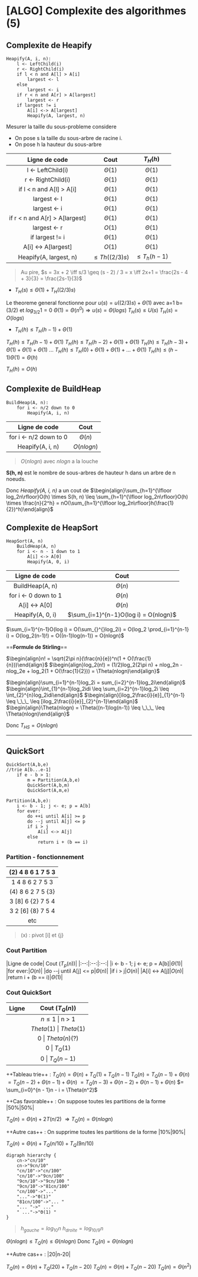 [ALGO] Complexite des algorithmes (5)
===

## Complexite de Heapify


```
Heapify(A, i, n):
    l <- LeftChild(i)
    r <- RightChild(i)
    if l < n and A[l] > A[i]
        largest <- l
    else 
        largest <- i
    if r < n and A[r] > A[largest]
        largest <- r
    if largest != i
        A[i] <-> A[largest]
        Heapify(A, largest, n)
```

Mesurer la taille du sous-probleme considere
- On pose s la taille du sous-arbre de racine i.
- On pose h la hauteur du sous-arbre

|Ligne de code|Cout|$T_H(h)$|
|:---:|:---:|:---:|
|l <- LeftChild(i)|$\Theta(1)$|$\Theta(1)$|
|r <- RightChild(i)|$\Theta(1)$|$\Theta(1)$|
|if l < n and A[l] > A[i]|$\Theta(1)$|$\Theta(1)$|
|largest <- l|$\Theta(1)$|$\Theta(1)$|
|largest <- i|$\Theta(1)$|$\Theta(1)$|
|if r < n and A[r] > A[largest]|$\Theta(1)$|$\Theta(1)$|
|largest <- r|$O(1)$|$\Theta(1)$|
|if largest != i|$\Theta(1)$|$\Theta(1)$|
|A[i] <-> A[largest]|$O(1)$|$\Theta(1)$|
|Heapify(A, largest, n)|$\leq Th((2/3)s)$|$\leq T_h(h-1)$|

> Au pire, $s = 3x + 2 \iff s/3 \geq (s  - 2) / 3 = x \iff 2x+1 = \frac{2s - 4 + 3}{3} = \frac{2s-1}{3}$

- $T_H(s) \leq \Theta(1) + T_H((2/3)s)$

Le theoreme general fonctionne pour $u(s) = u((2/3)s) + \Theta(1)$ avec a=1 b=(3/2) et $log_{3/2}1 = 0$
$\Theta(1) = \Theta(n^0) \Rightarrow u(s) = \Theta(log s)$
$T_H(s) \leq U(s)$
$T_H(s) = O(log s)$

- $T_H(h) \leq T_H(h-1) + \Theta(1)$

$T_H(h) \leq T_H(h-1) + \Theta(1)$
$T_H(h) \leq T_H(h-2) + \Theta(1) + \Theta(1)$
$T_H(h) \leq T_H(h-3) + \Theta(1) + \Theta(1) + \Theta(1)$
...
$T_H(h) \leq T_H(0) + \Theta(1) + \Theta(1) + ... + \Theta(1)$
$T_H(h) \leq (h-1)\Theta(1) = \Theta(h)$

$T_H(h) = O(h)$

## Complexite de BuildHeap

```
BuildHeap(A, n):
    for i <- n/2 down to 0
        Heapify(A, i, n)
```

|Ligne de code|Cout|
|:---:|:---:|
|for i <- n/2 down to 0|$\Theta(n)$|
|Heapify(A, i, n)|$O(nlogn)$|
> $O(nlogn)$ avec $nlogn$ a la louche

**S(h, n)** est le nombre de sous-arbres de hauteur h dans un arbre de n noeuds.

Donc *Heapify(A, i, n)* a un cout de $\begin{align}\sum_{h=1}^{\lfloor log_2n\rfloor}O(h) \times S(h, n) \leq \sum_{h=1}^{\lfloor log_2n\rfloor}O(h) \times \frac{n}{2^h} = nO(\sum_{h=1}^{\lfloor log_2n\rfloor}h(\frac{1}{2})^h)\end{align}$

## Complexite de HeapSort

```
HeapSort(A, n)
    BuildHeap(A, n)
    for i <- n - 1 down to 1
        A[i] <-> A[0]
        Heapify(A, 0, i)
```

|Ligne de code|Cout|
|:---:|:---:|
|BuildHeap(A, n)|$\Theta(n)$|
|for i <- 0 down to 1|$\Theta(n)$|
|A[i] <-> A[0]|$\Theta(n)$|
|Heapify(A, 0, i)|$\sum_{i=1}^{n-1}O(log i) = O(nlogn)$|

$\sum_{i=1}^{n-1}O(log i) = O(\sum_{}^{}log_2i) = O(log_2 \prod_{i=1}^{n-1} i) = O(log_2(n-1)!) = O((n-1)log(n-1)) = O(nlogn)$

==**Formule de Stirling**==

$\begin{align}n! = \sqrt{2\pi n}(\frac{n}{e})^n(1 + O(\frac{1}{n}))\end{align}$
$\begin{align}log_2(n!) = (1/2)log_2(2\pi n) + nlog_2n - nlog_2e + log_2(1 + O(\frac{1}{2})) = \Theta(nlogn)\end{align}$

$\begin{align}\sum_{i=1}^{n-1}log_2i = sum_{i=2}^{n-1}log_2i\end{align}$
$\begin{align}\int_{1}^{n-1}log_2idi \leq \sum_{i=2}^{n-1}log_2i \leq \int_{2}^{n}log_2idi\end{align}$
$\begin{align}[ilog_2\frac{i}{e}]_{1}^{n-1} \leq \_\_\_ \leq [ilog_2\frac{i}{e}]_{2}^{n-1}\end{align}$
$\begin{align}\Theta(nlogn) = \Theta((n-1)log(n-1)) \leq \_\_\_ \leq  \Theta(nlogn)\end{align}$

Donc $T_{HS} = O(nlogn)$

------------
## QuickSort

```
QuickSort(A,b,e)
//trie A[b...e-1]
    if e - b > 1:
        m = Partition(A,b,e)
        QuickSort(A,b,m)
        QuickSort(A,m,e)
```

```
Partition(A,b,e):
    i <- b - 1; j <- e; p = A[b]
    for ever:
        do ++i until A[i] >= p
        do --j until A[j] <= p
        if i > j
            A[i] <-> A[j]
        else
            return i + (b == i)
```

### Partition - fonctionnement
|(2) 4 8 6 1 7 5 3|
|:--:|
|1 4 8 6 2 7 5 3|
|(4) 8 6 2 7 5 {3}|
|3 [8] 6 {2} 7 5 4|
|3 2 [6] {8} 7 5 4|
|etc|
> (x) : pivot
> [i] et {j}

### Cout Partition


|Ligne de code| Cout ($T_p(n$))|
|:--:|:--:|:--:|
|i <- b - 1; j <- e; p = A[b]|$\Theta(1)$|
|for ever:|$O(n)$|
|do --j until A[j] <= p|$\Theta(n)$|
|if i > j|$O(n)$|
|A[i] <-> A[j]|$O(n)$|
|return i + (b == i)|$\Theta(1)$|

### Cout QuickSort

|Ligne|Cout ($T_Q(n)$)|
|:--:|:--:|
||$n \leq 1$ \| n > 1|
||$Theta(1)$ \| $Theta(1)$|
||0 \| $Theta(n)(?)$|
||0 \| $T_Q(1)$|
||0 \| $T_Q(n-1)$|

++Tableau trie++ : 
$T_Q(n) = \Theta(n) + T_Q(1) + T_Q(n-1)$
$T_Q(n) = T_Q(n-1) + \Theta(n)$
$= T_Q(n - 2) + \Theta(n-1) + \Theta(n)$
$= T_Q(n - 3) + \Theta(n-2) + \Theta(n-1) + \Theta(n)$
$= \sum_{i=0}^{n - 1}n - i = \Theta(n^2)$

++Cas favorable++ : 
On suppose toutes les partitions de la forme |50%|50%|

$T_Q(n) = \Theta(n) + 2T(n/2)$
$\Rightarrow T_Q(n) = \Theta(nlogn)$

++Autre cas++ : 
On supprime toutes les partitions de la forme |10%|90%|

$T_Q(n) = \Theta(n) + T_Q(n/10) + T_Q(9n/10)$

```graphviz
digraph hierarchy {
    cn->"cn/10"
    cn->"9cn/10"
    "cn/10"->"cn/100"
    "cn/10"->"9cn/100"
    "9cn/10"->"9cn/100 "
    "9cn/10"->"81cn/100"
    "cn/100"->"..."
    "..."->"Θ(1)"
    "81cn/100"->"... "
    "... "->" ..."
    " ..."->"Θ(1) " 
}
```

> $h_{gauche} = log_{10}n$
> $h_{droite} = log_{10/9}n$

$\Theta(nlogn) \leq T_Q(n) \leq \Theta(nlogn)$
Donc $T_Q(n) = \Theta(nlogn)$

++Autre cas++ : 
|20|n-20|

$T_Q(n) = \Theta(n) + T_Q(20) + T_Q(n - 20)$
$T_Q(n) = \Theta(n) + T_Q(n - 20)$
$T_Q(n) = \Theta(n^2)$